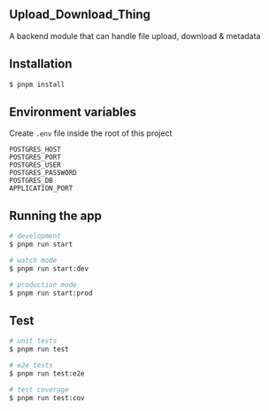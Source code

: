 ## Upload_Download_Thing

A backend module that can handle file upload, download & metadata

## Installation

```bash
$ pnpm install
```

## Environment variables

Create `.env` file inside the root of this project

```
POSTGRES_HOST
POSTGRES_PORT
POSTGRES_USER
POSTGRES_PASSWORD
POSTGRES_DB
APPLICATION_PORT
```

## Running the app

```bash
# development
$ pnpm run start

# watch mode
$ pnpm run start:dev

# production mode
$ pnpm run start:prod
```

## Test

```bash
# unit tests
$ pnpm run test

# e2e tests
$ pnpm run test:e2e

# test coverage
$ pnpm run test:cov
```
